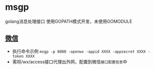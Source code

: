 # msgp
golang消息处理接口
使用GOPATH模式开发，未使用GOMODULE

## [微信](https://github.com/FateKFW/msgp/tree/master/src/wechat)
- 执行命令示例 `msgp -p 8080 -openwx -appid XXXX -appsecret XXXX -token XXXX`
- 需将/wx/access接口代理出外网，配置到微信`接口配置信息`中
